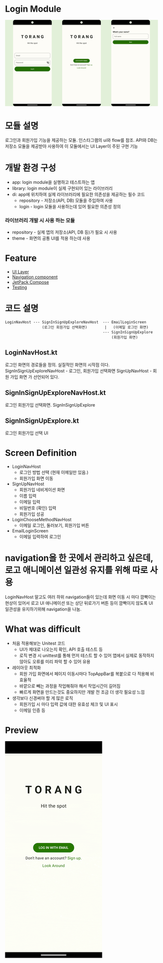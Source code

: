 # Login Module

<img src="screenshots/screen.jpg" alt=""/>

# 모듈 설명

로그인과 회원가입 기능을 제공하는 모듈.
인스타그램의 ui와 flow를 참조.
API와 DB는 저장소 모듈을 제공받아 사용하여
이 모듈에서는 UI Layer이 주된 구현 기능

# 개발 환경 구성

- app: login module을 실행하고 테스트하는 앱
- library: login module이 실제 구현되어 있는 라이브러리
- di: app에 위치하여 실제 라이브러리에 필요한 의존성을 제공하는 필수 코드
    - repository - 저장소(API, DB) 모듈을 주입하여 사용
    - login - login 모듈을 사용하는데 있어 필요한 의존성 정의

### 라이브러리 개발 시 사용 하는 모듈

- repository - 실제 앱의 저장소(API, DB 등)가 필요 시 사용
- theme - 화면의 공통 UI를 적용 하는데 사용

# Feature
- [UI Layer](./Documents/UILayer.md)
- [Navigation component](./Documents/Navigation.md)
- [JetPack Compose](Documents/jetpack_compose/JetpackCompose.md)
- [Testing](./Documents/Testing.md)

# 코드 설명

```
LoginNavHost --- SignInSignUpExploreNavHost  --- EmailLoginScreen
                 (로그인 회원가입 선택화면)        |   (이메일 로그인 화면)
                                             --- SignInSignUpExplore
                                                 (회원가입 화면)
```

## LoginNavHost.kt

로그인 화면의 경로들을 정의. 실질적인 화면의 시작점 이다.
SignInSignUpExploreNavHost - 로그인, 회원가입 선택화면
SignUpNavHost - 회원 가입 화면
가 선언되어 있다.

## SignInSignUpExploreNavHost.kt

로그인 회원가입 선택화면.
SignInSignUpExplore

## SignInSignUpExplore.kt

로그인 회원가입 선택 UI

# Screen Definition

- LoginNavHost
    - 로그인 방법 선택 (현재 이메일만 있음.)
    - 회원가입 화면 이동
- SignUpNavHost
    - 회원가입 네비게이션 화면
    - 이름 입력
    - 이메일 입력
    - 비밀번호 (확인) 입력
    - 회원가입 성공
- LoginChooseMethodNavHost
    - 이메일 로그인, 둘러보기, 회원가입 버튼
- EmailLoginScreen
    - 이메일 입력하여 로그인

# navigation을 한 곳에서 관리하고 싶은데, 로고 애니메이션 일관성 유지를 위해 따로 사용

LoginNavHost 말고도 여러 하위 navigation들이 있는데 화면 이동 시 마다 깜빡이는 현상이 있어서
로고 UI 애니메이션 또는 상단 뒤로가기 버튼 등이 깜빡이지 않도록 UI 일관성을 유지하기위해
navigation을 나눔.


# What was difficult

- 처음 적용해보는 Unitest 코드
    - UI가 제대로 나오는지 확인, API 호출 테스트 등
    - 로직 변경 시 unittest를 통해 먼저 테스트 할 수 있어 앱에서 실제로 동작하지 않아도 오류를 미리 파악 할 수 있어 유용
- 레이아웃 최적화
    - 회원 가입 화면에서 페이지 이동시마다 TopAppBar를 복붙으로 다 적용해 비효율적
    - 바깥으로 빼는 과정을 작업해줘야 해서 작업시간이 길어짐
    - 빠르게 화면을 만드는것도 중요하지만 개발 전 조금 더 생각 필요성 느낌
- 생각보다 신경써야 할 게 많은 로직
    - 회원가입 시 마다 입력 값에 대한 유효성 체크 및 UI 표시
    - 이메일 인증 등

# Preview

<img src="screenshots/preview.gif" alt=""/>
